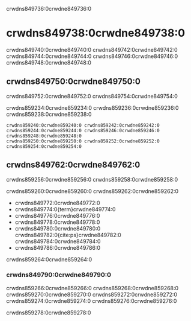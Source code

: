 crwdns849736:0crwdne849736:0
# crwdns849738:0crwdne849738:0

crwdns849740:0crwdne849740:0 crwdns849742:0crwdne849742:0 crwdns849744:0crwdne849744:0 crwdns849746:0crwdne849746:0 crwdns849748:0crwdne849748:0

## crwdns849750:0crwdne849750:0
crwdns849752:0crwdne849752:0 crwdns849754:0crwdne849754:0

crwdns859234:0crwdne859234:0 crwdns859236:0crwdne859236:0 crwdns859238:0crwdne859238:0

```{figure} ../../figures/documentation.jpg
crwdns859240:0crwdne859240:0 crwdns859242:0crwdne859242:0 crwdns859244:0crwdne859244:0 crwdns859246:0crwdne859246:0
crwdns859248:0crwdne859248:0
crwdns859250:0crwdne859250:0 crwdns859252:0crwdne859252:0 crwdns859254:0crwdne859254:0
```

## crwdns849762:0crwdne849762:0

crwdns859256:0crwdne859256:0 crwdns859258:0crwdne859258:0

crwdns859260:0crwdne859260:0 crwdns859262:0crwdne859262:0

- crwdns849772:0crwdne849772:0
- crwdns849774:0{term}crwdne849774:0
- crwdns849776:0crwdne849776:0
- crwdns849778:0crwdne849778:0
- crwdns849780:0crwdne849780:0 crwdns849782:0{cite:ps}crwdne849782:0 crwdns849784:0crwdne849784:0
- crwdns849786:0crwdne849786:0


crwdns859264:0crwdne859264:0
### crwdns849790:0crwdne849790:0
crwdns859266:0crwdne859266:0 crwdns859268:0crwdne859268:0 crwdns859270:0crwdne859270:0 crwdns859272:0crwdne859272:0 crwdns859274:0crwdne859274:0 crwdns859276:0crwdne859276:0

crwdns859278:0crwdne859278:0

